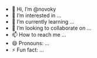 - 👋 Hi, I’m @novoky
- 👀 I’m interested in ...
- 🌱 I’m currently learning ...
- 💞️ I’m looking to collaborate on ...
- 📫 How to reach me ...
- 😄 Pronouns: ...
- ⚡ Fun fact: ...

<!---
novoky/novoky is a ✨ special ✨ repository because its `README.md` (this file) appears on your GitHub profile.
You can click the Preview link to take a look at your changes.
--->
